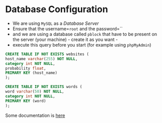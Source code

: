 # Database Configuration
+ We are using `MySQL` as a *Database Server*
+ Ensure that the username=`root` and the password=``
+ and we are using a database called `pblock` that have to be present on the server (your machine) - create it as you want -
+ execute this query before you start (for example using `phpMyAdmin`)
```SQL
CREATE TABLE IF NOT EXISTS websites (
host_name varchar(255) NOT NULL,
category int NOT NULL,
probability float,
PRIMARY KEY (host_name)
);

CREATE TABLE IF NOT EXISTS words (
word varchar(50) NOT NULL,
category int NOT NULL,
PRIMARY KEY (word)
);
```


Some documentation is [here](https://www.sitepoint.com/using-node-mysql-javascript-client/)